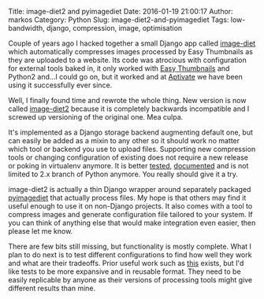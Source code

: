 Title: image-diet2 and pyimagediet
Date: 2016-01-19 21:00:17
Author: markos
Category: Python
Slug: image-diet2-and-pyimagediet
Tags: low-bandwidth, django, compression, image, optimisation

Couple of years ago I hacked together a small Django app called [image-diet](http://) which automatically compresses images processed by Easy Thumbnails as they are uploaded to a website. Its code was atrocious with configuration for external tools baked in, it only worked with [Easy Thumbnails](https://github.com/SmileyChris/easy-thumbnails) and Python2 and...I could go on, but it worked and at [Aptivate](http://aptivate.org) we have been using it successfully ever since.

Well, I finally found time and rewrote the whole thing. New version is now called [image-diet2](https://pypi.python.org/pypi/image-diet2) because it is completely backwards incompatible and I screwed up versioning of the original one. Mea culpa.

It's implemented as a Django storage backend augmenting default one, but can easily be added as a mixin to any other so it should work no matter which tool or backend you use to upload files. Supporting new compression tools or changing configuration of existing does not require a new release or poking in virtualenv anymore. It is better [tested](https://travis-ci.org/samastur/image-diet2), [documented](http://image-diet2.readthedocs.org/) and is not limited to 2.x branch of Python anymore. You really should give it a try.

image-diet2 is actually a thin Django wrapper around separately packaged [pyimagediet](https://pypi.python.org/pypi/pyimagediet) that actually process files. My hope is that others may find it useful enough to use it on non-Django projects. It also comes with a tool to compress images and generate configuration file tailored to your system. If you can think of anything else that would make integration even easier, then please let me know.

There are few bits still missing, but functionality is mostly complete. What I plan to do next is to test different configurations to find how well they work and what are their tradeoffs. Prior useful work such as [this](http://www.css-ig.net/png-tools-overview) exists, but I'd like tests to be more expansive and in reusable format. They need to be easily replicable by anyone as their versions of processing tools might give different results than mine.